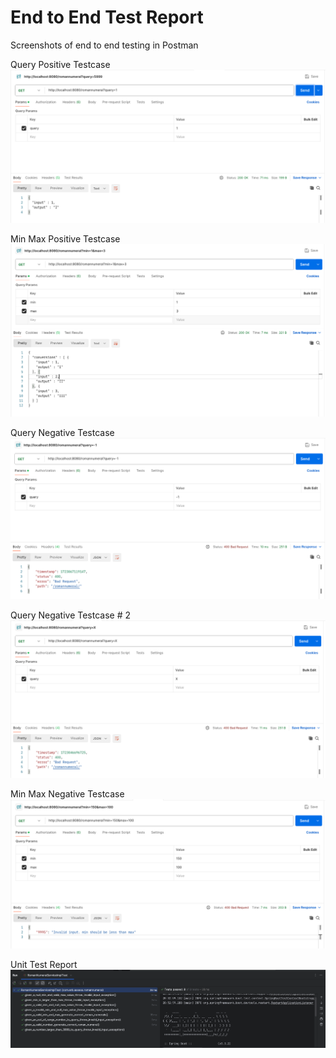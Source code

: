 # End to End Test Report
Screenshots of end to end testing in Postman

Query Positive Testcase
![Query_Positive_Testcase.png](Query_Positive_Testcase.png)

Min Max Positive Testcase
![MinMax_Positive_Testcase.png](MinMax_Positive_Testcase.png)

Query Negative Testcase
![Query_Negative_Testcase.png](Query_Negative_Testcase.png)

Query Negative Testcase # 2
![Query_Negative_Testcase_2.png](Query_Negative_Testcase_2.png)

Min Max Negative Testcase
![MinMax_Negative_Testcase.png](MinMax_Negative_Testcase.png) 

Unit Test Report 
![UnitTests.png](UnitTests.png)